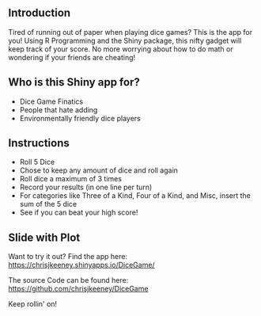 ## Introduction

Tired of running out of paper when playing dice games? This is the app for you! Using R Programming 
and the Shiny package, this nifty gadget will keep track of your score. No more worrying about how to 
do math or wondering if your friends are cheating!





## Who is this Shiny app for?
- Dice Game Finatics
- People that hate adding
- Environmentally friendly dice players

## Instructions

- Roll 5 Dice
- Chose to keep any amount of dice and roll again
- Roll dice a maximum of 3 times
- Record your results (in one line per turn)
- For categories like Three of a Kind, Four of a Kind, and 
  Misc, insert the sum of the 5 dice
- See if you can beat your high score!



## Slide with Plot

Want to try it out? Find the app here: 
https://chrisjkeeney.shinyapps.io/DiceGame/

The source Code can be found here:
https://github.com/chrisjkeeney/DiceGame

Keep rollin' on!

